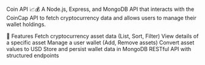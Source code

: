 Coin API 📈💰
A Node.js, Express, and MongoDB API that interacts with the CoinCap API to fetch cryptocurrency data and allows users to manage their wallet holdings.

🚀 Features
Fetch cryptocurrency asset data (List, Sort, Filter)
View details of a specific asset
Manage a user wallet (Add, Remove assets)
Convert asset values to USD
Store and persist wallet data in MongoDB
RESTful API with structured endpoints
